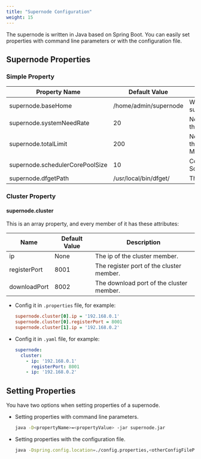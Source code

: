 ```yaml
---
title: "Supernode Configuration"
weight: 15
---
```


The supernode is written in Java based on Spring Boot. You can easily set properties with command line parameters or with the configuration file.
<!--more-->

## Supernode Properties

### Simple Property

Property Name | Default Value | Description
---|---|---
supernode.baseHome | /home/admin/supernode | Working directory of the supernode
supernode.systemNeedRate | 20 | Network rate reserved for the system (Unit: MB/s)
supernode.totalLimit | 200 | Network rate reserved for the supernode (Unit: MB/s)
supernode.schedulerCorePoolSize | 10 | Core pool size of ScheduledExecutorService
supernode.dfgetPath | /usr/local/bin/dfget/ | The `dfget` path

### Cluster Property

#### supernode.cluster

This is an array property, and every member of it has these attributes:

Name | Default Value | Description
---- | ------------- | -----------
ip   | None          | The ip of the cluster member.
registerPort | 8001  | The register port of the cluster member.
downloadPort | 8002  | The download port of the cluster member.

- Config it in `.properties` file, for example:

    ```ini
    supernode.cluster[0].ip = '192.168.0.1'
    supernode.cluster[0].registerPort = 8001
    supernode.cluster[1].ip = '192.168.0.2'
    ```

- Config it in `.yaml` file, for example:

    ```yaml
    supernode:
      cluster:
        - ip: '192.168.0.1'
          registerPort: 8001
        - ip: '192.168.0.2'
    ```

## Setting Properties

You have two options when setting properties of a supernode.

- Setting properties with command line parameters.

    ```bash
    java -D<propertyName>=<propertyValue> -jar supernode.jar
    ```

- Setting properties with the configuration file.

    ```bash
    java -Dspring.config.location=./config.properties,<otherConfigFilePath> -jar supernode.jar
    ```

